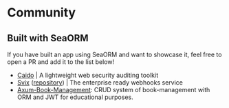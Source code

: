 # Community

## Built with SeaORM

If you have built an app using SeaORM and want to showcase it, feel free to open a PR and add it to the list below!

- [Caido](https://caido.io/) | A lightweight web security auditing toolkit
- [Svix](https://www.svix.com/) ([repository](https://github.com/svix/svix-webhooks)) | The enterprise ready webhooks service
- [Axum-Book-Management](https://github.com/lz1998/axum-book-management): CRUD system of book-management with ORM and JWT for educational purposes.